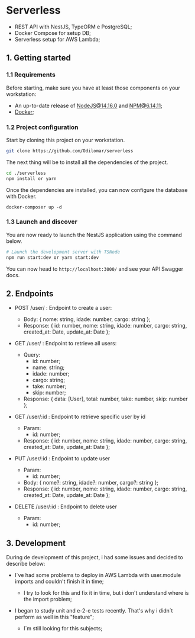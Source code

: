 
# Serverless

- REST API with NestJS, TypeORM e PostgreSQL;
- Docker Compose for setup DB;
- Serverless setup for AWS Lambda;
## 1. Getting started

### 1.1 Requirements

Before starting, make sure you have at least those components on your workstation:

- An up-to-date release of [NodeJS@14.16.0](https://nodejs.org/) and NPM@6.14.11;
- [Docker](https://www.docker.com/);

### 1.2 Project configuration

Start by cloning this project on your workstation.

``` sh
git clone https://github.com/Odilomar/serverless
```

The next thing will be to install all the dependencies of the project.

```sh
cd ./serverless
npm install or yarn
```

Once the dependencies are installed, you can now configure the database with Docker.

```
docker-composer up -d
```

### 1.3 Launch and discover

You are now ready to launch the NestJS application using the command below.

```sh
# Launch the development server with TSNode
npm run start:dev or yarn start:dev
```

You can now head to `http://localhost:3000/` and see your API Swagger docs.

## 2. Endpoints

- POST /user/ : Endpoint to create a user:
  - Body: { nome: string, idade: number, cargo: string };
  - Response: { id: number, nome: string, idade: number, cargo: string, created_at: Date, update_at: Date };

- GET /user/ : Endpoint to retrieve all users:
  - Query: 
    - id: number;
    - name: string;
    - idade: number;
    - cargo: string;
    - take: number;
    - skip: number;
  - Response: { data: [User], total: number, take: number, skip: number };

- GET /user/:id : Endpoint to retrieve specific user by id
  - Param:
    - id: number;
  - Response: { id: number, nome: string, idade: number, cargo: string, created_at: Date, update_at: Date };

- PUT /user/:id : Endpoint to update user
  - Param:
    - id: number;
  - Body: { nome?: string, idade?: number, cargo?: string };
  - Response: { id: number, nome: string, idade: number, cargo: string, created_at: Date, update_at: Date };

- DELETE /user/:id : Endpoint to delete user
  - Param:
    - id: number;

## 3. Development

During de development of this project, i had some issues and decided to describe below:

* I´ve had some problems to deploy in AWS Lambda with user.module imports and couldn't finish it in time;
  * I try to look for this and fix it in time, but i don't understand where is the import problem;

* I began to study unit and e-2-e tests recently. That's why i didn´t perform as well in this "feature";
  * I´m still looking for this subjects;